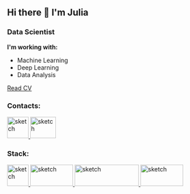 ## Hi there 👋 I'm Julia
### Data Scientist

<b> I'm working with:</b>

<ul>
 <li>Machine Learning</li>
 <li>Deep Learning</li>
 <li>Data Analysis</li>
</ul>

<a href="https://drive.google.com/file/d/14Ehiz0yhg-wi7bOjkAmDlNaR5xEDMIxD/view?usp=sharing">Read CV</a>

### Contacts:

<a href="https://t.me/re8rova" Target="_blank"><img src="https://sun9-54.userapi.com/impg/GJ75A7jGdo7eLubEl8lim9W56rY-w-wb7hs2ig/ndhYQDlvz50.jpg?size=168x164&quality=95&sign=ef36c0673f0649ea8a57e8206f6bc717&type=album" alt="sketch" width=50 height=50>  </a>
<a href="mailto:juliarebrova1@gmail.com"><img src="https://sun9-32.userapi.com/impg/mtrb_THhb5Rp-Mj98liKtS_V0U87AUTrMuvt8g/9D1dKE64Kis.jpg?size=218x165&quality=95&sign=4be3e7415461d27ce8870ec681a9e495&type=album" alt="sketch" width=60 height=50> </a>




### Stack:
<a href="https://docs.python.org/3/"><img src="https://sun9-53.userapi.com/impg/Yen-WwUi6zPS_mSrC8WNEpXIN9PhLJUYcFoXYg/oWnJy0y2cpQ.jpg?size=440x443&quality=95&sign=faebc7c455333df59fb4085ce7fc5c69&type=album" alt="sketch" width=50 height=50> </a>
<a href="https://www.sql.ru/docs/"><img src="https://sun9-66.userapi.com/impg/dnkx4ul18iNfr6myaaIr2gdO2kyCDUdUfOTkig/eCZZFr7Tpuw.jpg?size=677x277&quality=95&sign=ef623766ff8ca7782162dbf593d4b8cf&type=album" alt="sketch" width=100 height=50> </a>
<a href="https://pytorch.org"><img src="https://sun9-75.userapi.com/impg/7hL23FSV0tNIth-n5gx0-_3hz_uMX5LEE1BoPw/FLEcfl0Nlvc.jpg?size=636x157&quality=95&sign=522100fa6a82bf784e70fd647350d56d&type=album" alt="sketch" width=150 height=50> </a>
<a href="https://keras.io"><img src="https://sun9-77.userapi.com/impg/NyDQUHu5jogwYCyfjLi_A3ubUMZf2yH0yQLTzQ/PqeP9flRl-Y.jpg?size=950x450&quality=95&sign=f97962cc6978a1d3d8cdec0d9f3f9027&type=album" alt="sketch" width=100 height=50> </a>

<!-- <a href="https://pandas.pydata.org/docs/"><img src="https://sun9-14.userapi.com/impg/lQFbyGN1RhLIC7aGjmYwrhHA-v3agk3AYC9e9Q/bcemsdZ_Yck.jpg?size=2367x939&quality=95&sign=dc3266752b1828650a9c99b6c12b96cb&type=album" alt="sketch" width=100 height=50> </a>
<a href="https://numpy.org"><img src="https://sun9-82.userapi.com/impg/doKqKq9PwayHUCWcI30-jhn3N_AYvbJIiSlN5w/EFG1y_TqksA.jpg?size=636x263&quality=95&sign=8eccc15e59fe8832ea6ce79df6eef3bb&type=album" alt="sketch" width=100 height=50> </a>
<a href="https://scikit-learn.org/stable/"><img src="https://sun9-29.userapi.com/impg/eP_37AH3eWKPoHumACFOKEJ2GDTfi9JCkVm1sA/wRmKC8wbX3E.jpg?size=611x332&quality=95&sign=fee42c3e3e7efeaa53adff28f5a77ed1&type=album" alt="sketch" width=100 height=50> </a>
<a href="https://matplotlib.org"><img src="https://sun9-83.userapi.com/impg/wqN7Twnykf57DyAbsCgPApgQqXVZNSizLWR_4Q/CCrkE50t6Qk.jpg?size=2258x459&quality=95&sign=7b549da7180ff9ba7ce01a37ed0e3a17&type=album" alt="sketch" width=150 height=50> </a>
<a href="https://mediapipe.dev"><img src="https://sun9-84.userapi.com/impg/ILn9XG8C9mp-j_057-jzhkYFc0FOkVK_Qrd1aA/M9ksyN9cLXw.jpg?size=1120x304&quality=95&sign=7beea19f755ce31346738dbf1baece9c&type=album" alt="sketch" width=150 height=50> </a> -->





<!--
**JuliaRebrova/JuliaRebrova** is a ✨ _special_ ✨ repository because its `README.md` (this file) appears on your GitHub profile.

Here are some ideas to get you started:

- 🔭 I’m currently working on ...
- 🌱 I’m currently learning ...
- 👯 I’m looking to collaborate on ...
- 🤔 I’m looking for help with ...
- 💬 Ask me about ...
- 📫 How to reach me: ...
- 😄 Pronouns: ...
- ⚡ Fun fact: ...
-->
